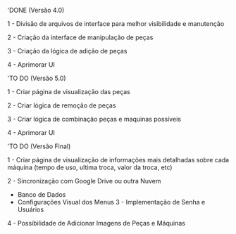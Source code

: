 'DONE (Versão 4.0)

1 - Divisão de arquivos de interface para melhor visibilidade e manutenção

2 - Criação da interface de manipulação de peças

3 - Criação da lógica de adição de peças

4 - Aprimorar UI


'TO DO (Versão 5.0)

1 - Criar página de visualização das peças

2 - Criar lógica de remoção de peças

3 - Criar lógica de combinação peças e maquinas possíveis

4 - Aprimorar UI


'TO DO (Versão Final)

1 - Criar página de visualização de informações mais detalhadas sobre cada máquina (tempo de uso, ultima troca, valor da troca, etc)

2 - Sincronização com Google Drive ou outra Nuvem
   - Banco de Dados
   - Configurações Visual dos Menus
3 - Implementação de Senha e Usuários

4 - Possibilidade de Adicionar Imagens de Peças e Máquinas

